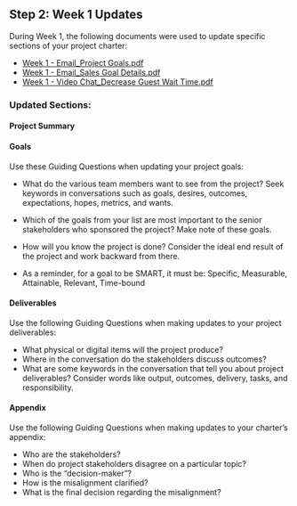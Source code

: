 ## Step 2: Week 1 Updates

During Week 1, the following documents were used to update specific sections of your project charter:

- [Week 1 - Email_Project Goals.pdf](link-to-pdf)
- [Week 1 - Email_Sales Goal Details.pdf](link-to-pdf)
- [Week 1 - Video Chat_Decrease Guest Wait Time.pdf](link-to-pdf)

### Updated Sections:

#### Project Summary

#### Goals
Use these Guiding Questions when updating your project goals:

- What do the various team members want to see from the project? Seek keywords in conversations such as goals, desires, outcomes, expectations, hopes, metrics, and wants.
- Which of the goals from your list are most important to the senior stakeholders who sponsored the project? Make note of these goals.
- How will you know the project is done? Consider the ideal end result of the project and work backward from there.

- As a reminder, for a goal to be SMART, it must be: Specific, Measurable, Attainable, Relevant, Time-bound 

#### Deliverables
Use the following Guiding Questions when making updates to your project deliverables:

- What physical or digital items will the project produce?
- Where in the conversation do the stakeholders discuss outcomes?
- What are some keywords in the conversation that tell you about project deliverables? Consider words like output, outcomes, delivery, tasks, and responsibility.

#### Appendix
Use the following Guiding Questions when making updates to your charter’s appendix:

- Who are the stakeholders?
- When do project stakeholders disagree on a particular topic?
- Who is the “decision-maker”?
- How is the misalignment clarified?
- What is the final decision regarding the misalignment?

